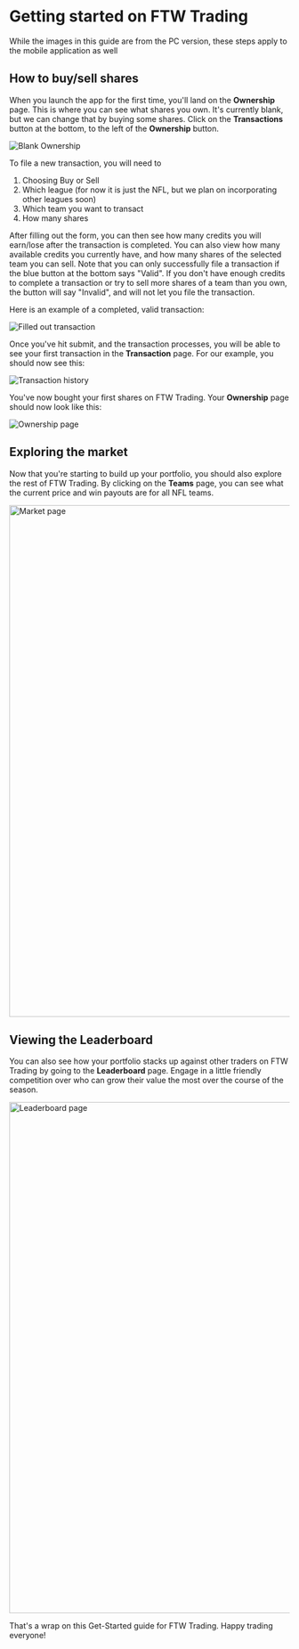 # Getting started on FTW Trading

While the images in this guide are from the PC version, these steps apply to the mobile application as well
## How to buy/sell shares
When you launch the app for the first time, you'll land on the **Ownership** page. This is where you can see what shares you own. It's currently blank, but we can change that by buying some shares. Click on the **Transactions** button at the bottom, to the left of the **Ownership** button.

![Blank Ownership](https://github.com/TahaFanaswala/tahafanaswala.github.io/assets/14844907/eb812f0d-8707-4798-8baa-c4b02db7aab5)

To file a new transaction, you will need to
1. Choosing Buy or Sell
2. Which league (for now it is just the NFL, but we plan on incorporating other leagues soon)
3. Which team you want to transact
4. How many shares

After filling out the form, you can then see how many credits you will earn/lose after the transaction is completed. You can also view how many available credits you currently have, and how many shares of the selected team you can sell. Note that you can only successfully file a transaction if the blue button at the bottom says "Valid". If you don't have enough credits to complete a transaction or try to sell more shares of a team than you own, the button will say "Invalid", and will not let you file the transaction. 

Here is an example of a completed, valid transaction:

![Filled out transaction](https://github.com/TahaFanaswala/tahafanaswala.github.io/assets/14844907/3bd358e0-6e2f-46d5-aa95-07e944d1fbc6)

Once you've hit submit, and the transaction processes, you will be able to see your first transaction in the **Transaction** page. For our example, you should now see this:

![Transaction history](https://github.com/TahaFanaswala/tahafanaswala.github.io/assets/14844907/a3f02799-5e39-4d8d-941e-92cbcc06af7a)

You've now bought your first shares on FTW Trading. Your **Ownership** page should now look like this:

![Ownership page](https://github.com/TahaFanaswala/tahafanaswala.github.io/assets/14844907/2fdf9687-38d2-4a45-a1dd-a61fa692cb74)

## Exploring the market

Now that you're starting to build up your portfolio, you should also explore the rest of FTW Trading. By clicking on the **Teams** page, you can see what the current price and win payouts are for all NFL teams. 

<img width="919" alt="Market page" src="https://github.com/TahaFanaswala/tahafanaswala.github.io/assets/14844907/04c9981f-6acd-42e3-8190-76e209e5c786">

## Viewing the Leaderboard

You can also see how your portfolio stacks up against other traders on FTW Trading by going to the **Leaderboard** page. Engage in a little friendly competition over who can grow their value the most over the course of the season.

<img width="918" alt="Leaderboard page" src="https://github.com/TahaFanaswala/tahafanaswala.github.io/assets/14844907/45697ab7-90e1-4e31-8600-35e29ed6c745">


That's a wrap on this Get-Started guide for FTW Trading. Happy trading everyone!
